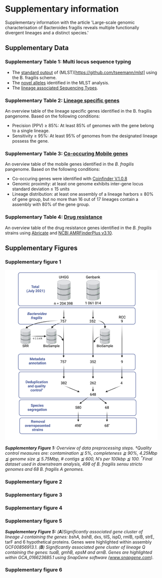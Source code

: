 # Supplementary information

Supplementary information with the article 'Large-scale genomic characterisation of Bacteroides fragilis reveals multiple functionally divergent lineages and a distinct species.'

## Supplementary Data

### Supplementary Table 1: Multi locus sequence typing

-   The [standard output](Supplementary_data/Multi_locus_sequence_typing/mlst.stdout) of (MLST)[https://github.com/tseemann/mlst] using the B. fragilis scheme.
-   The [novel alleles](Supplementary_data/Multi_locus_sequence_typing/mlst_novel_alleles.fasta) identified in the MLST analysis.
-   The [lineage associated Sequencing Types](Supplementary_data/Multi_locus_sequence_typing/lineage_ST.tsv).

### Supplementary Table 2: [Lineage specific genes](Supplementary_data/Lineage_specific_genes/lineage_specific_genes.tsv)

An overview table of the lineage specific genes identified in the B. fragilis pangenome. Based on the following conditions:

-   Precision (PPV) ≥ 85%: At least 85% of genomes with the gene belong to a single lineage.
-   Sensitivity ≥ 95%: At least 95% of genomes from the designated lineage possess the gene.

### Supplementary Table 3: [Co-occuring Mobile genes](Supplementary_data/Mobile_genes/coinfinder_anno_mobile.tsv)

An overview table of the mobile genes identified in the _B. fragilis_ pangenome. Based on the following conditions:

-   Co-occuring genes were identified with [Coinfinder V.1.0.8](https://github.com/fwhelan/coinfinder)
-   Genomic proximity: at least one genome exhibits inter-gene locus standard deviation ≤ 15 units
-   Lineage distribution: at least one assembly of a lineage harbors ≥ 80% of gene group, but no more than 16 out of 17 lineages contain a assembly with 80% of the gene group.

### Supplementary Table 4: [Drug resistance](Supplementary_data/Drug_resistance/abricate_summary.tsv)

An overview table of the drug resistance genes identified in the _B. fragilis_ strains using [Abricate](https://github.com/tseemann/abricate) and [NCBI AMRFinderPlus v3.10](https://doi.org/10.1128%2FAAC.00483-19).

## Supplementary Figures

### Supplementary figure 1

![B fragilis data acquisition](Supplementary_figures/supp_fig_1/Bfragilis_data_acquisition.png)

_**Supplementary Figure 1:** Overview of data preprocessing steps. †Quality control measures are: contamination ≦ 5%, completeness ≧ 90%, 4.25Mbp ≦ genome size ≦ 5.75Mbp, # contigs ≦ 600, N’s per 100kbp ≦ 100. <sup>\*</sup>Final dataset used in downstream analysis, 498 of B. fragilis sensu stricto genomes and 68 B. fragilis A genomes._

### Supplementary figure 2

### Supplementary figure 3

### Supplementary figure 4

### Supplementary figure 5

_**Supplementary Figure 5:** (**A**)Significantly associated gene cluster of lineage J containing the genes: bshA, bshB_, dxs, tilS, ispD, rmlB, rpiB, strE, tarF and 6 hypothetical proteins. Genes were highlighted within assembly GCF*00856913.1. (**B**) Significantly associated gene cluster of lineage Q containing the genes: tuaB, gmhB, epsM and arnB. Genes are highlighted within GCA_016623685.1 using SnapGene software (www.snapgene.com).*

### Supplementary figure 6
